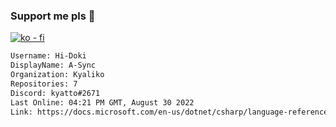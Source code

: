 ### Support me pls 🙏

[![ko - fi](https://ko-fi.com/img/githubbutton_sm.svg)](https://ko-fi.com/O5O4D6DP7)

  ```txt
  Username: Hi-Doki
  DisplayName: A-Sync
  Organization: Kyaliko
  Repositories: 7
  Discord: kyatto#2671
  Last Online: 04:21 PM GMT, August 30 2022
  Link: https://docs.microsoft.com/en-us/dotnet/csharp/language-reference/keywords/async
  ```       